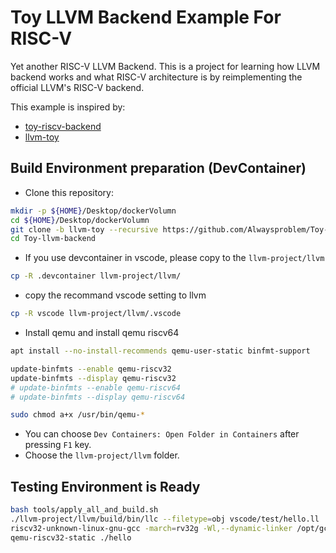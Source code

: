# Toy LLVM Backend Example For RISC-V

Yet another RISC-V LLVM Backend. This is a project for learning how LLVM backend works and what RISC-V architecture is
by reimplementing the official LLVM's RISC-V backend.

This example is inspired by:

- [toy-riscv-backend](https://github.com/rhysd/toy-riscv-backend)
- [llvm-toy](https://github.com/sunwayforever/llvm-toy)

## Build Environment preparation (DevContainer)

- Clone this repository:

```sh
mkdir -p ${HOME}/Desktop/dockerVolumn
cd ${HOME}/Desktop/dockerVolumn
git clone -b llvm-toy --recursive https://github.com/Alwaysproblem/Toy-llvm-backend
cd Toy-llvm-backend
```

- If you use devcontainer in vscode, please copy to the `llvm-project/llvm`

```bash
cp -R .devcontainer llvm-project/llvm/
```

- copy the recommand vscode setting to llvm

```bash
cp -R vscode llvm-project/llvm/.vscode
```

- Install qemu and install qemu riscv64

```bash
apt install --no-install-recommends qemu-user-static binfmt-support

update-binfmts --enable qemu-riscv32
update-binfmts --display qemu-riscv32
# update-binfmts --enable qemu-riscv64
# update-binfmts --display qemu-riscv64

sudo chmod a+x /usr/bin/qemu-*
```

- You can choose `Dev Containers: Open Folder in Containers` after pressing `F1` key.
- Choose the `llvm-project/llvm` folder.

## Testing Environment is Ready 

```bash
bash tools/apply_all_and_build.sh
./llvm-project/llvm/build/bin/llc --filetype=obj vscode/test/hello.ll
riscv32-unknown-linux-gnu-gcc -march=rv32g -Wl,--dynamic-linker /opt/gcc-riscv/sysroot/lib/ld-linux-riscv32-ilp32d.so.1 -mabi=ilp32d vscode/test/hello.o -o hello
qemu-riscv32-static ./hello
```

